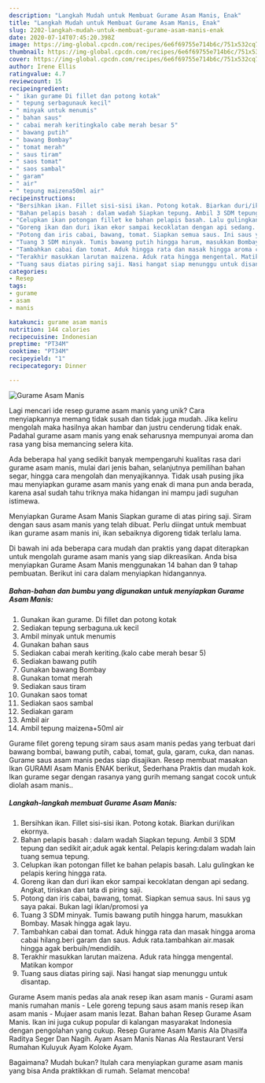 ```yaml
---
description: "Langkah Mudah untuk Membuat Gurame Asam Manis, Enak"
title: "Langkah Mudah untuk Membuat Gurame Asam Manis, Enak"
slug: 2202-langkah-mudah-untuk-membuat-gurame-asam-manis-enak
date: 2020-07-14T07:45:20.398Z
image: https://img-global.cpcdn.com/recipes/6e6f69755e714b6c/751x532cq70/gurame-asam-manis-foto-resep-utama.jpg
thumbnail: https://img-global.cpcdn.com/recipes/6e6f69755e714b6c/751x532cq70/gurame-asam-manis-foto-resep-utama.jpg
cover: https://img-global.cpcdn.com/recipes/6e6f69755e714b6c/751x532cq70/gurame-asam-manis-foto-resep-utama.jpg
author: Irene Ellis
ratingvalue: 4.7
reviewcount: 15
recipeingredient:
- " ikan gurame Di fillet dan potong kotak"
- " tepung serbagunauk kecil"
- " minyak untuk menumis"
- " bahan saus"
- " cabai merah keritingkalo cabe merah besar 5"
- " bawang putih"
- " bawang Bombay"
- " tomat merah"
- " saus tiram"
- " saos tomat"
- " saos sambal"
- " garam"
- " air"
- " tepung maizena50ml air"
recipeinstructions:
- "Bersihkan ikan. Fillet sisi-sisi ikan. Potong kotak. Biarkan duri/ikan ekornya."
- "Bahan pelapis basah : dalam wadah Siapkan tepung. Ambil 3 SDM tepung dan sedikit air,aduk agak kental. Pelapis kering:dalam wadah lain tuang semua tepung."
- "Celupkan ikan potongan fillet ke bahan pelapis basah. Lalu gulingkan ke pelapis kering hingga rata."
- "Goreng ikan dan duri ikan ekor sampai kecoklatan dengan api sedang. Angkat, tiriskan dan tata di piring saji."
- "Potong dan iris cabai, bawang, tomat. Siapkan semua saus. Ini saus yg saya pakai. Bukan lagi iklan/promosi ya"
- "Tuang 3 SDM minyak. Tumis bawang putih hingga harum, masukkan Bombay. Masak hingga agak layu."
- "Tambahkan cabai dan tomat. Aduk hingga rata dan masak hingga aroma cabai hilang.beri garam dan saus. Aduk rata.tambahkan air.masak hingga agak berbuih/mendidih."
- "Terakhir masukkan larutan maizena. Aduk rata hingga mengental. Matikan kompor"
- "Tuang saus diatas piring saji. Nasi hangat siap menunggu untuk disantap."
categories:
- Resep
tags:
- gurame
- asam
- manis

katakunci: gurame asam manis 
nutrition: 144 calories
recipecuisine: Indonesian
preptime: "PT34M"
cooktime: "PT34M"
recipeyield: "1"
recipecategory: Dinner

---
```



![Gurame Asam Manis](https://img-global.cpcdn.com/recipes/6e6f69755e714b6c/751x532cq70/gurame-asam-manis-foto-resep-utama.jpg)

Lagi mencari ide resep gurame asam manis yang unik? Cara menyiapkannya memang tidak susah dan tidak juga mudah. Jika keliru mengolah maka hasilnya akan hambar dan justru cenderung tidak enak. Padahal gurame asam manis yang enak seharusnya mempunyai aroma dan rasa yang bisa memancing selera kita.

Ada beberapa hal yang sedikit banyak mempengaruhi kualitas rasa dari gurame asam manis, mulai dari jenis bahan, selanjutnya pemilihan bahan segar, hingga cara mengolah dan menyajikannya. Tidak usah pusing jika mau menyiapkan gurame asam manis yang enak di mana pun anda berada, karena asal sudah tahu triknya maka hidangan ini mampu jadi suguhan istimewa.

Menyiapkan Gurame Asam Manis Siapkan gurame di atas piring saji. Siram dengan saus asam manis yang telah dibuat. Perlu diingat untuk membuat ikan gurame asam manis ini, ikan sebaiknya digoreng tidak terlalu lama.


Di bawah ini ada beberapa cara mudah dan praktis yang dapat diterapkan untuk mengolah gurame asam manis yang siap dikreasikan. Anda bisa menyiapkan Gurame Asam Manis menggunakan 14 bahan dan 9 tahap pembuatan. Berikut ini cara dalam menyiapkan hidangannya.

<!--inarticleads1-->

##### Bahan-bahan dan bumbu yang digunakan untuk menyiapkan Gurame Asam Manis:

1. Gunakan  ikan gurame. Di fillet dan potong kotak
1. Sediakan  tepung serbaguna.uk kecil
1. Ambil  minyak untuk menumis
1. Gunakan  bahan saus
1. Sediakan  cabai merah keriting.(kalo cabe merah besar 5)
1. Sediakan  bawang putih
1. Gunakan  bawang Bombay
1. Gunakan  tomat merah
1. Sediakan  saus tiram
1. Gunakan  saos tomat
1. Sediakan  saos sambal
1. Sediakan  garam
1. Ambil  air
1. Ambil  tepung maizena+50ml air


Gurame filet goreng tepung siram saus asam manis pedas yang terbuat dari bawang bombai, bawang putih, cabai, tomat, gula, garam, cuka, dan nanas. Gurame saus asam manis pedas siap disajikan. Resep membuat masakan Ikan GURAMI Asam Manis ENAK berikut, Sederhana Praktis dan mudah kok. Ikan gurame segar dengan rasanya yang gurih memang sangat cocok untuk diolah asam manis.. 

<!--inarticleads2-->

##### Langkah-langkah membuat Gurame Asam Manis:

1. Bersihkan ikan. Fillet sisi-sisi ikan. Potong kotak. Biarkan duri/ikan ekornya.
1. Bahan pelapis basah : dalam wadah Siapkan tepung. Ambil 3 SDM tepung dan sedikit air,aduk agak kental. Pelapis kering:dalam wadah lain tuang semua tepung.
1. Celupkan ikan potongan fillet ke bahan pelapis basah. Lalu gulingkan ke pelapis kering hingga rata.
1. Goreng ikan dan duri ikan ekor sampai kecoklatan dengan api sedang. Angkat, tiriskan dan tata di piring saji.
1. Potong dan iris cabai, bawang, tomat. Siapkan semua saus. Ini saus yg saya pakai. Bukan lagi iklan/promosi ya
1. Tuang 3 SDM minyak. Tumis bawang putih hingga harum, masukkan Bombay. Masak hingga agak layu.
1. Tambahkan cabai dan tomat. Aduk hingga rata dan masak hingga aroma cabai hilang.beri garam dan saus. Aduk rata.tambahkan air.masak hingga agak berbuih/mendidih.
1. Terakhir masukkan larutan maizena. Aduk rata hingga mengental. Matikan kompor
1. Tuang saus diatas piring saji. Nasi hangat siap menunggu untuk disantap.


Gurame Asem manis pedas ala anak resep ikan asam manis - Gurami asam manis rumahan manis - Lele goreng tepung saus asam manis resep ikan asam manis - Mujaer asam manis lezat. Bahan bahan Resep Gurame Asam Manis. Ikan ini juga cukup popular di kalangan masyarakat Indonesia dengan pengolahan yang cukup. Resep Gurame Asam Manis Ala Dhasilfa Raditya Seger Dan Nagih. Ayam Asam Manis Nanas Ala Restaurant Versi Rumahan Kuluyuk Ayam Koloke Ayam. 

Bagaimana? Mudah bukan? Itulah cara menyiapkan gurame asam manis yang bisa Anda praktikkan di rumah. Selamat mencoba!

